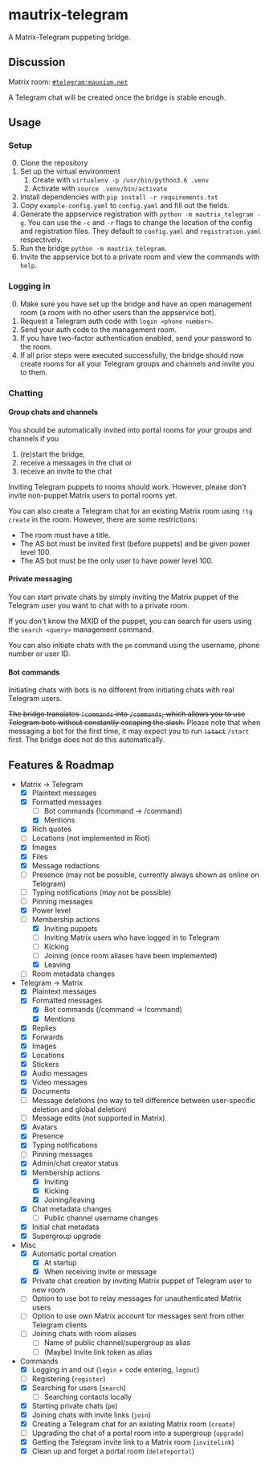 # mautrix-telegram
A Matrix-Telegram puppeting bridge.

## Discussion
Matrix room: [`#telegram:maunium.net`](https://matrix.to/#/#telegram:maunium.net)

A Telegram chat will be created once the bridge is stable enough.

## Usage
### Setup
0. Clone the repository
1. Set up the virtual environment
   1. Create with `virtualenv -p /usr/bin/python3.6 .venv`
   2. Activate with `source .venv/bin/activate`
2. Install dependencies with `pip install -r requirements.txt`
3. Copy `example-config.yaml` to `config.yaml` and fill out the fields.
4. Generate the appservice registration with `python -m mautrix_telegram -g`.
   You can use the `-c` and `-r` flags to change the location of the config and registration files.
   They default to `config.yaml` and `registration.yaml` respectively.
5. Run the bridge `python -m mautrix_telegram`.
6. Invite the appservice bot to a private room and view the commands with `help`.

### Logging in
0. Make sure you have set up the bridge and have an open management room (a room with no other
   users than the appservice bot).
1. Request a Telegram auth code with `login <phone number>`.
2. Send your auth code to the management room.
3. If you have two-factor authentication enabled, send your password to the room.
4. If all prior steps were executed successfully, the bridge should now create rooms for all your
   Telegram groups and channels and invite you to them.

### Chatting
#### Group chats and channels
You should be automatically invited into portal rooms for your groups and channels if you
1. (re)start the bridge,
2. receive a messages in the chat or
3. receive an invite to the chat

Inviting Telegram puppets to rooms should work. However, please don't invite non-puppet Matrix
users to portal rooms yet.

You can also create a Telegram chat for an existing Matrix room using `!tg create` in the room.
However, there are some restrictions:
* The room must have a title.
* The AS bot must be invited first (before puppets) and be given power level 100.
* The AS bot must be the only user to have power level 100.

#### Private messaging
You can start private chats by simply inviting the Matrix puppet of the Telegram user you want to chat with to a private room.

If you don't know the MXID of the puppet, you can search for users using the `search <query>` management command.

You can also initiate chats with the `pm` command using the username, phone number or user ID.

#### Bot commands
Initiating chats with bots is no different from initiating chats with real Telegram users.

~~The bridge translates `!commands` into `/commands`, which allows you to use Telegram bots without constantly escaping
the slash.~~ Please note that when messaging a bot for the first time, it may expect you to run ~~`!start`~~ `/start` first.
The bridge does not do this automatically.

## Features & Roadmap
* Matrix → Telegram
  * [x] Plaintext messages
  * [x] Formatted messages
    * [ ] Bot commands (!command -> /command)
    * [x] Mentions
  * [x] Rich quotes
  * [ ] Locations (not implemented in Riot)
  * [x] Images
  * [x] Files
  * [x] Message redactions
  * [ ] Presence (may not be possible, currently always shown as online on Telegram)
  * [ ] Typing notifications (may not be possible)
  * [ ] Pinning messages
  * [x] Power level
  * [ ] Membership actions
    * [x] Inviting puppets
    * [ ] Inviting Matrix users who have logged in to Telegram
    * [ ] Kicking
    * [ ] Joining (once room aliases have been implemented)
    * [x] Leaving
  * [ ] Room metadata changes
* Telegram → Matrix
  * [x] Plaintext messages
  * [x] Formatted messages
    * [x] Bot commands (/command -> !command)
    * [x] Mentions
  * [x] Replies
  * [x] Forwards
  * [x] Images
  * [x] Locations
  * [x] Stickers
  * [x] Audio messages
  * [x] Video messages
  * [x] Documents
  * [ ] Message deletions (no way to tell difference between user-specific deletion and global deletion)
  * [ ] Message edits (not supported in Matrix)
  * [x] Avatars
  * [x] Presence
  * [x] Typing notifications
  * [ ] Pinning messages
  * [x] Admin/chat creator status
  * [x] Membership actions
    * [x] Inviting
    * [x] Kicking
    * [x] Joining/leaving
  * [x] Chat metadata changes
    * [ ] Public channel username changes
  * [x] Initial chat metadata
  * [x] Supergroup upgrade
* Misc
  * [x] Automatic portal creation
    * [x] At startup
    * [x] When receiving invite or message
  * [x] Private chat creation by inviting Matrix puppet of Telegram user to new room
  * [ ] Option to use bot to relay messages for unauthenticated Matrix users
  * [ ] Option to use own Matrix account for messages sent from other Telegram clients
  * [ ] Joining chats with room aliases
    * [ ] Name of public channel/supergroup as alias
	* [ ] (Maybe) Invite link token as alias
* Commands
  * [x] Logging in and out (`login` + code entering, `logout`)
  * [ ] Registering (`register`)
  * [x] Searching for users (`search`)
    * [ ] Searching contacts locally
  * [x] Starting private chats (`pm`)
  * [x] Joining chats with invite links (`join`)
  * [x] Creating a Telegram chat for an existing Matrix room (`create`)
  * [ ] Upgrading the chat of a portal room into a supergroup (`upgrade`)
  * [x] Getting the Telegram invite link to a Matrix room (`invitelink`)
  * [x] Clean up and forget a portal room (`deleteportal`)
